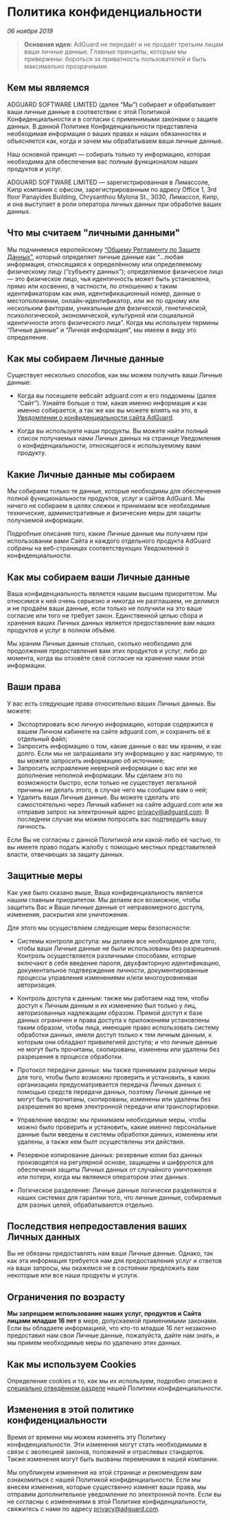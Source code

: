 # Политика конфиденциальности
*06 ноября 2019*

> **Основная идея:** AdGuard не передаёт и не продаёт третьим лицам ваши личные данные. Главные принципы, которым мы привержены: бороться за приватность пользователей и быть максимально прозрачными.

## Кем мы являемся

ADGUARD SOFTWARE LIMITED (далее “Мы”) собирает и обрабатывает ваши личные данные в соответствии с этой Политикой Конфиденциальности и в согласии с применимыми законами о защите данных. В данной Политике Конфиденциальности представлена необходимая информация о ваших правах и наших обязанностях и объясняется как, когда и зачем мы обрабатываем ваши личные данные.

Наш основной принцип — собирать только ту информацию, которая необходима для обеспечения вас полным функционалом наших продуктов и услуг.

ADGUARD SOFTWARE LIMITED — зарегистрированная в Лимассоле, Кипр компания с офисом, зарегистрированным по адресу Office 1, 3rd floor Panayides Building, Chrysanthou Mylona St., 3030, Лимассол, Кипр, и она выступает в роли оператора личных данных при обработке ваших данных.

## Что мы считаем "личными данными"

Мы подчиняемся европейскому [“Общему Регламенту по Защите Данных”](http://eur-lex.europa.eu/legal-content/EN/TXT/PDF/?uri=CELEX:32016R0679&from=EN), который определяет личные данные как “...любая информация, относящаяся к определённому или определяемому физическому лицу (“субъекту данных”); определяемое физическое лицо — это физическое лицо, чья идентичность может быть установлена, прямо или косвенно, в частности, по отношению к таким идентификаторам как имя, идентификационный номер, данные о местоположении, онлайн-идентификатор, или же по одному или нескольким факторам, уникальным для физической, генетической, психологической, экономической, культурной или социальной идентичности этого физического лица”. Когда мы используем термины “Личные данные” и “Личная информация”, мы имеем в виду это определение. 

## Как мы собираем Личные данные

Существует несколько способов, как мы можем получить ваши Личные данные:

- Когда вы посещаете вебсайт adguard.com и его поддомены (далее “Сайт”). Узнайте больше о том, какая именно информация и как именно собирается, а так же как вы можете влиять на это, в [Уведомлении о конфиденциальности сайта AdGuard](https://adguard.com/privacy/website.html).

- Когда вы используете наши продукты. Вы можете найти полный список получаемых нами Личных данных на странице Уведомления о конфиденциальности, относящегося к используемому вами продукту. 

## Какие Личные данные мы собираем

Мы собираем только те данные, которые необходимы для обеспечения полной функциональности продуктов, услуг и сайтов AdGuard. Мы ничего не собираем в целях слежки и принимаем все необходимые технические, административные и физические меры для защиты получаемой информации.

Подробные описания того, какие Личные данные мы получаем при использовании вами Сайта и каждого отдельного продукта AdGuard собраны на веб-страницах соответствующих Уведомлений о конфиденциальности.

## Как мы собираем ваши Личные данные

Ваша конфиденциальность является нашим высшим приоритетом. Мы относимся к ней очень серьезно и никогда не разглашаем, не делимся и не продаём ваши данные, если только не получили на это ваше согласие или того не требует закон. Единственной целью сбора и хранения ваших Личных данных является предоставление вам наших продуктов и услуг в полном объёме.

Мы храним Личные данные столько, сколько необходимо для продолжения предоставления вам этих продуктов и услуг, либо до момента, когда вы отзовёте своё согласие на хранение нами этой информации.

## Ваши права

У вас есть следующие права относительно ваших Личных данных. Вы можете:

- Экспортировать всю личную информацию, которая содержится в вашем Личном кабинете на сайте adguard.com, и сохранить её в отдельный файл;
- Запросить информацию о том, какие данные о вас мы храним, и как долго. Если мы не запрашивали эту информацию у вас напрямую, то вы можете запросить информацию об источнике;
- Запросить исправление неверной информации о вас или же дополнение неполной информации. Мы сделаем это по возможности быстро, если только не существует легальной причины не делать этого, в случае чего мы сообщим вам о ней;  
- Удалить ваши Личные данные. Вы можете сделать это самостоятельно через Личный кабинет на сайте adguard.com или же отправив запрос на электронный адрес privacy@adguard.com. В последнем случае мы можем попросить вас подтвердить вашу личность.


Если Вы не согласны с данной Политикой или какой-либо её частью, то вы имеете право подать жалобу с помощью местных представителей власти, отвечающих за защиту данных.


## Защитные меры

Как уже было сказано выше, Ваша конфиденциальность является нашим главным приоритетом. Мы делаем все возможное, чтобы защитить Вас и Ваши личные данные от неправомерного доступа, изменения, раскрытия или уничтожения. 

Для этого мы осуществляем следующие меры безопасности:

- Системы контроля доступа: мы делаем все необходимое для того, чтобы ваши Личные данные не были использованы без разрешения. Контроль осуществляется различными способами, которые включают в себя введение пароля, двухфакторную идентификацию, документальное подтверждение личности, документированные процессы управления изменениями и/или многоуровненвая авторизация. 

- Контроль доступа к данным: также мы работаем над тем, чтобы доступ к Личным данным и их изменению был только у лиц, авторизованных надлежащим образом. Прямой доступ к базе данных ограничен и права доступа к приложениям установлены таким образом, чтобы лица, имеющие право использовать систему обработки данных, имели доступ только к тем личным данным, к которым они обладают привилегией доступа; и что личные данные не могут быть прочитаны, скопированы, изменены или удалены без разрешения в процессе обработки. 

- Протокол передачи данных: мы также принимаем разумные меры для того, чтобы было возможно проверить и установить, в каких организациях предусматривается передача Личных данных с помощью средств передачи данных, поэтому Личные данные не могут быть прочитаны, скопированы, изменены или удалены без разрешения во время электронной передачи или транспортировки. 

- Управление вводом: мы принимаем необходимые меры, чтобы можно было проверить и установить, какие именно персональные данные были введены в системы обработки данных, изменены или удалены, а также кем былт осуществлены эти действия. 

- Резервное копирование данных: резервные копии баз данных производятся на регулярной основе, защищены и шифруются для обеспечения защиты Личных  данных от случайного уничтожения или потери, когда мы являемся оператором этих данных.

- Логическое разделение: Личные данные логически разделяются в наших системах для гарантии того, что личные данные, собираемые для разных целей, обрабатываются отдельно.

## Последствия непредоставления ваших Личных данных

Вы не обязаны предоставлять нам ваши Личные данные. Однако, так как эта информация требуется нам для предоставления услуг и ответов на ваши запросы, мы окажемся не в состоянии предложить вам некоторые или все наши продукты и услуги.

## Ограничения по возрасту

__Мы запрещаем использование наших услуг, продуктов и Сайта лицами младше 16 лет__ в мере, допускаемой применимыми законами. Если вы обладаете информацией, что кто-то младше 16 лет незаконно предоставил нам свои Личные данные, пожалуйста, дайте нам знать, и мы примем необходимые меры по удалению этих данных.

## Как мы используем Cookies

Определение cookies и то, как мы их используем, подробно описано в [специально отведённом разделе](https://adguard.com/privacy/website.html#anchor-1) нашей Политики конфиденциальности.

## Изменения в этой политике конфиденциальности

Время от времени мы можем изменять эту Политику конфиденциальности. Эти изменения могут стать необходимыми в связи с эволюцией законов, положений и отраслевых стандартов. Также изменения могут быть вызваны переменами в нашей компании. 

Мы опубликуем изменения на этой странице и рекомендуем вам ознакомиться с нашей Политикой конфиденциальности. Если мы внесем изменения, которые существенно изменят ваши права, мы отправим дополнительное уведомление по электронной почте. Если вы не согласны с изменениями в этой Политике конфиденциальности, свяжитесь с нами по адресу privacy@adguard.com.
